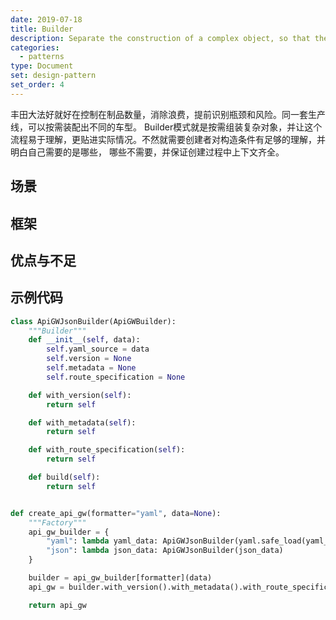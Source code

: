 ```yaml
---
date: 2019-07-18
title: Builder
description: Separate the construction of a complex object, so that the same construction can create different representations
categories:
  - patterns
type: Document
set: design-pattern
set_order: 4
---
```


丰田大法好就好在控制在制品数量，消除浪费，提前识别瓶颈和风险。同一套生产线，可以按需装配出不同的车型。
Builder模式就是按需组装复杂对象，并让这个流程易于理解，更贴进实际情况。不然就需要创建者对构造条件有足够的理解，并明白自己需要的是哪些，
哪些不需要，并保证创建过程中上下文齐全。


## 场景
## 框架
## 优点与不足

## 示例代码
```python
class ApiGWJsonBuilder(ApiGWBuilder):
    """Builder"""
    def __init__(self, data):
        self.yaml_source = data
        self.version = None
        self.metadata = None
        self.route_specification = None

    def with_version(self):
        return self

    def with_metadata(self):
        return self

    def with_route_specification(self):
        return self

    def build(self):
        return self


def create_api_gw(formatter="yaml", data=None):
    """Factory"""
    api_gw_builder = {
        "yaml": lambda yaml_data: ApiGWJsonBuilder(yaml.safe_load(yaml_data)),
        "json": lambda json_data: ApiGWJsonBuilder(json_data)
    }

    builder = api_gw_builder[formatter](data)
    api_gw = builder.with_version().with_metadata().with_route_specification()

    return api_gw
```